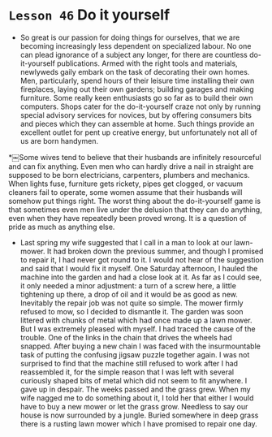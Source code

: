 # `Lesson 46` Do it yourself

* So great is our passion for doing things for ourselves, that we are becoming increasingly less dependent on specialized labour. No one can plead ignorance of a subject any longer, for there are countless do-it-yourself publications. Armed with the right tools and materials, newlyweds gaily embark on the task of decorating their own homes. Men, particularly, spend hours of their leisure time installing their own fireplaces, laying out their own gardens; building garages and making
furniture. Some really keen enthusiasts go so far as to build their own computers. Shops cater for the do-it-yourself craze not only by running special advisory services for novices, but by offering consumers bits and pieces which they can assemble at home. Such things provide an excellent outlet for pent up creative energy, but unfortunately not all of us are born handymen.

*￼Some wives tend to believe that their husbands are infinitely resourceful and can fix anything. Even men who can hardly drive a nail in straight are supposed to be born electricians, carpenters, plumbers and mechanics. When lights fuse, furniture gets rickety, pipes get clogged, or vacuum cleaners fail to operate, some women assume that their husbands will somehow put things right. The worst thing about the do-it-yourself game is that sometimes even men live under the delusion that they can do anything, even when they have repeatedly been proved wrong. It is a question of pride as much as anything else. 

* Last spring my wife suggested that I call in a man to look at our lawn-mower. It had broken down the previous summer, and though I promised to repair it, I had never got round to it. I would not hear of the suggestion and said that I would fix it myself. One Saturday afternoon, I hauled the machine into the garden and had a close look at it. As far as I could see, it only needed a minor adjustment: a turn of a screw here, a little tightening up there, a drop of oil and it would be as good as new. Inevitably the repair job was not quite so simple. The mower firmly refused to mow, so I decided to dismantle it. The garden was soon littered with chunks of metal which had once made up a lawn mower. But I was extremely pleased with myself. I had traced the cause of the trouble. One of the links in the chain that drives the wheels had snapped. After buying a new chain I was faced with the insurmountable task of putting the confusing jigsaw puzzle together again. I was not surprised to find that the machine still refused
to work after I had reassembled it, for the simple reason that I was left with several curiously shaped bits of metal which did not seem to fit anywhere. I gave up in despair. The weeks passed and the grass grew. When my wife nagged me to do something about it, I told her that either I would have to buy a new mower or let the grass grow. Needless to say our house is now surrounded by a jungle. Buried somewhere in deep grass there is a rusting lawn mower which I have promised to repair one day.